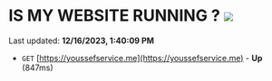 # IS MY WEBSITE RUNNING ? [![](https://img.shields.io/static/v1?label=Sponsor&message=%E2%9D%A4&logo=GitHub&color=%23fe8e86)](https://github.com/sponsors/<username>)

Last updated: **12/16/2023, 1:40:09 PM**

- `GET` [https://youssefservice.me](https://youssefservice.me) - **Up** (847ms)
